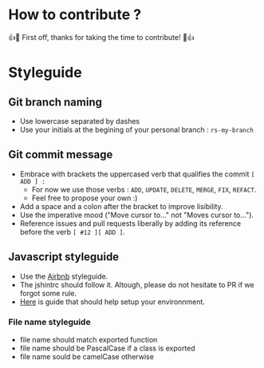 # How to contribute ?

:+1::tada: First off, thanks for taking the time to contribute! :tada::+1:

# Styleguide

## Git branch naming

* Use lowercase separated by dashes
* Use your initials at the begining of your personal branch : `rs-my-branch`

## Git commit message

* Embrace with brackets the uppercased verb that qualifies the commit `[ ADD ] : `
  * For now we use those verbs : `ADD`, `UPDATE`, `DELETE`, `MERGE`, `FIX`, `REFACT`. 
  * Feel free to propose your own :)
* Add a space and a colon after the bracket to improve lisibility.
* Use the imperative mood ("Move cursor to..." not "Moves cursor to...").
* Reference issues and pull requests liberally by adding its reference before the verb `[ #12 ][ ADD ]`.

## Javascript styleguide

* Use the [Airbnb](https://github.com/airbnb/javascript) styleguide.
* The jshintrc should follow it. Altough, please do not hesitate to PR if we forgot some rule.
* [Here](https://www.themarketingtechnologist.co/how-to-get-airbnbs-javascript-code-style-working-in-webstorm/) is guide that should help setup your environnment.

### File name styleguide
* file name should match exported function
* file name should be PascalCase if a class is exported
* file name sould be camelCase otherwise

